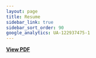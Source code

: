 ```yaml
---
layout: page
title: Resume
sidebar_link: true
sidebar_sort_order: 90
google_analytics: UA-122937475-1
---
```

 [<b>View PDF</b>](https://drive.google.com/file/d/1nCpK_EdA8gC9YcsNGSpsM3dKSuMq_QhA/view?usp=sharing)
